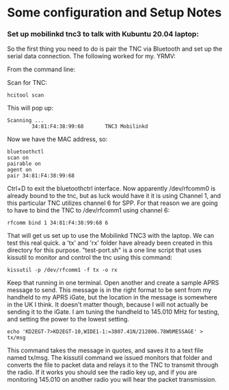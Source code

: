 # Some configuration and Setup Notes

### Set up mobilinkd tnc3 to talk with Kubuntu 20.04 laptop:

So the first thing you need to do is pair the TNC via Bluetooth and set up the serial data connection.  The following worked for my. YRMV:

From the command line:

Scan for TNC:

```
hcitool scan
```

This will pop up:

```
Scanning ...
        34:81:F4:38:99:68       TNC3 Mobilinkd
```

Now we have the MAC address, so:

```
bluetoothctl
scan on
pairable on
agent on
pair 34:81:F4:38:99:68
```

Ctrl+D to exit the bluetoothctrl interface. Now apparently /dev/rfcomm0 is already bound to the tnc, but as luck would have it it is using Channel 1, and this particular TNC utilizes channel 6 for SPP. For that reason we are going to have to bind the TNC to /dev/rfcomm1 using channel 6:

```
rfcomm bind 1 34:81:F4:38:99:68 6
```

That will get us set up to use the Mobilinkd TNC3 with the laptop. We can test this real quick. a 'tx' and 'rx' folder have already been created in this directory for this purpose. "test-port.sh" is a one line script that uses kissutil to monitor and control the tnc using this command:

```
kissutil -p /dev/rfcomm1 -f tx -o rx
```

Keep that running in one terminal. Open another and create a sample APRS message to send. This message is in the right format to be sent from my handheld to my APRS iGate, but the location in the message is somewhere in the UK I think. It doesn't matter though, because I will not actually be sending it to the iGate. I am tuning the handheld to 145.010 MHz for testing, and setting the power to the lowest setting.

```
echo 'KD2EGT-7>KD2EGT-10,WIDE1-1:=3807.41N/212006.78WbMESSAGE' > tx/msg
```

This command takes the message in quotes, and saves it to a text file named tx/msg. The kissutil command we issued monitors that folder and converts the file to packet data and relays it to the TNC to transmit through the radio. If it works you should see the radio key up, and if you are monitoring 145.010 on another radio you will hear the packet transmission.